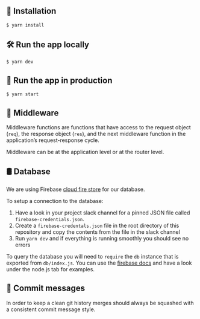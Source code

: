 ## 🚧 Installation

```sh
$ yarn install
```

## 🛠 Run the app locally

```sh
$ yarn dev
```

## 🚀 Run the app in production

```
$ yarn start
```

## 🤹‍ Middleware

Middleware functions are functions that have access to the request object (`req`), the response object (`res`), and the next middleware function in the application’s request-response cycle.

Middleware can be at the application level or at the router level.

## 🛢 Database

We are using Firebase [cloud fire store](https://firebase.google.com/docs/firestore/quickstart) for our database.

To setup a connection to the database:

1.  Have a look in your project slack channel for a pinned JSON file called `firebase-credentials.json`.
2.  Create a `firebase-credentals.json` file in the root directory of this repository and copy the contents from the file in the slack channel
3.  Run `yarn dev` and if everything is running smoothly you should see no errors

To query the database you will need to `require` the `db` instance that is exported from `db/index.js`. You can use the [firebase docs](https://firebase.google.com/docs/firestore/query-data/get-data) and have a look under the node.js tab for examples.

## 💬 Commit messages

In order to keep a clean git history merges should always be squashed with a consistent commit message style.
